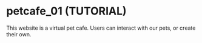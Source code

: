 # petcafe_01 (TUTORIAL)

This website is a virtual pet cafe. Users can interact with our pets, or create their own.
